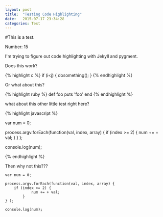 ```yaml
---
layout: post
title:  "Testing Code Highlighting"
date:   2015-07-17 23:34:28
categories: Test
---
```


#This is a test.

Number: 15


I'm trying to figure out code highlighting with Jekyll and pygment.

Does this work?

{% highlight c %}
if (i<j) {
dosomething();
}
{% endhighlight %}

Or what about this?

{% highlight ruby %}
def foo
  puts 'foo'
end
{% endhighlight %}

what about this other little test right here?

{% highlight javascript %}

var num = 0;

process.argv.forEach(function(val, index, array) {
	if (index >= 2) {
            num += + val;
        }
} );

console.log(num);

{% endhighlight %}

Then why not this???

```
var num = 0;

process.argv.forEach(function(val, index, array) {
	if (index >= 2) {
            num += + val;
        }
} );

console.log(num);
```
